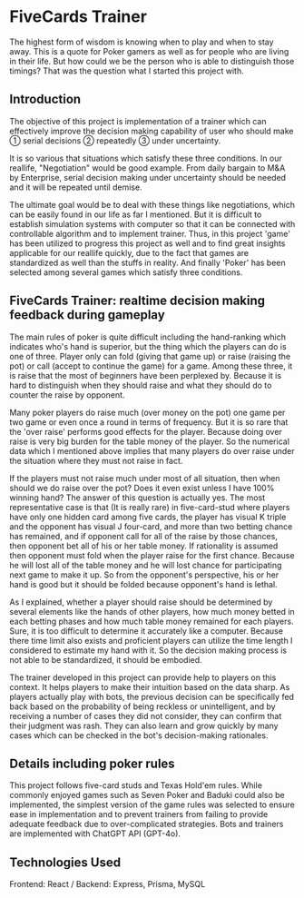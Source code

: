 # FiveCards Trainer

The highest form of wisdom is knowing when to play and when to stay away. This is a quote for Poker gamers as well as for people who are living in their life. But how could we be the person who is able to distinguish those timings? That was the question what I started this project with.

## Introduction

The objective of this project is implementation of a trainer which can effectively improve the decision making capability of user who should make ① serial decisions ② repeatedly ③ under uncertainty.

It is so various that situations which satisfy these three conditions. In our reallife, "Negotiation" would be good example. From daily bargain to M&A by Enterprise, serial decision making under uncertainty should be needed and it will be repeated until demise.

The ultimate goal would be to deal with these things like negotiations, which can be easily found in our life as far I mentioned. But it is difficult to establish simulation systems with computer so that it can be connected with controllable algorithm and to implement trainer. Thus, in this project 'game' has been utilized to progress this project as well and to find great insights applicable for our reallife quickly, due to the fact that games are standardized as well than the stuffs in reality. And finally 'Poker' has been selected among several games which satisfy three conditions.

## FiveCards Trainer: realtime decision making feedback during gameplay

The main rules of poker is quite difficult including the hand-ranking which indicates who's hand is superior, but the thing which the players can do is one of three. Player only can fold (giving that game up) or raise (raising the pot) or call (accept to continue the game) for a game. Among these three, it is raise that the most of beginners have been perplexed by. Because it is hard to distinguish when they should raise and what they should do to counter the raise by opponent.

Many poker players do raise much (over money on the pot) one game per two game or even once a round in terms of frequency. But it is so rare that the 'over raise' performs good effects for the player. Because doing over raise is very big burden for the table money of the player. So the numerical data which I mentioned above implies that many players do over raise under the situation where they must not raise in fact. 

If the players must not raise much under most of all situation, then when should we do raise over the pot? Does it even exist unless I have 100% winning hand? The answer of this question is actually yes. The most representative case is that (It is really rare) in five-card-stud where players have only one hidden card among five cards, the player has visual K triple and the opponent has visual J four-card, and more than two betting chance has remained, and if opponent call for all of the raise by those chances, then opponent bet all of his or her table money. If rationality is assumed then opponent must fold when the player raise for the first chance. Because he will lost all of the table money and he will lost chance for participating next game to make it up. So from the opponent's perspective, his or her hand is good but it should be folded because opponent's hand is lethal.

As I explained, whether a player should raise should be determined by several elements like the hands of other players, how much money betted in each betting phases and how much table money remained for each players. Sure, it is too difficult to determine it accurately like a computer. Because there time limit also exists and proficient players can utilize the time length I considered to estimate my hand with it. So the decision making process is not able to be standardized, it should be embodied.

The trainer developed in this project can provide help to players on this context. It helps players to make their intuition based on the data sharp. As players actually play with bots, the previous decision can be specifically fed back based on the probability of being reckless or unintelligent, and by receiving a number of cases they did not consider, they can confirm that their judgment was rash. They can also learn and grow quickly by many cases which can be checked in the bot's decision-making rationales.

## Details including poker rules

This project follows five-card studs and Texas Hold'em rules. While commonly enjoyed games such as Seven Poker and Baduki could also be implemented, the simplest version of the game rules was selected to ensure ease in implementation and to prevent trainers from failing to provide adequate feedback due to over-complicated strategies. Bots and trainers are implemented with ChatGPT API (GPT-4o).

## Technologies Used
Frontend: React / Backend: Express, Prisma, MySQL
